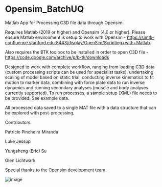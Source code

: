 # Opensim_BatchUQ
Matlab App for Processing C3D file data through Opensim.

Requires Matlab (2019 or higher) and Opensim (4.0 or higher).  Please ensure Matlab environment is setup to work with Opensim - https://simtk-confluence.stanford.edu:8443/display/OpenSim/Scripting+with+Matlab. 

Also requires the BTK toolbox to be installed in order to open C3D file - https://code.google.com/archive/p/b-tk/downloads

Designed to work with complete workflow, ranging from loading C3D data (custom processing scripts can be used for specialist tasks), undertaking scaling of model based on static trial, conducting inverse kinematics to fit motion to marker data, combining with force plate data to run inverse dynamics and running secondary analyses (muscle and body analyses currently supported). To run processes, a sample setup (XML) file needs to be provided. See example data. 

All processed data saved to a single MAT file with a data structure that can be explored with post-processing. 

Contributors: 

Patricio Pincheira Miranda

Luke Jessup

Yungsheng (Eric) Su

Glen Lichtwark


Special thanks to the Opensim development team.

![image](https://user-images.githubusercontent.com/8924887/162679601-522d7f17-d1ee-40fb-bc70-e481162517d3.png)
